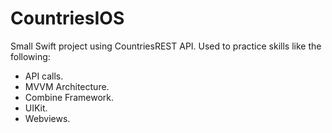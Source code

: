 # CountriesIOS

Small Swift project using CountriesREST API. 
Used to practice skills like the following: 
- API calls.
- MVVM Architecture.
- Combine Framework.
- UIKit.
- Webviews.
